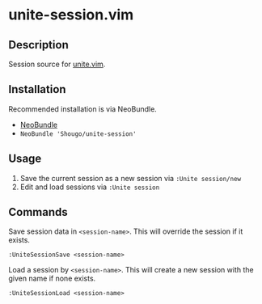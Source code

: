 unite-session.vim
=================

Description
-----------
Session source for [unite.vim](https://github.com/shougo/unite.vim).

Installation
------------

Recommended installation is via NeoBundle. 
*  [NeoBundle](https://github.com/shougo/neobundle.vim)
  *  `NeoBundle 'Shougo/unite-session'`

Usage
--------
1. Save the current session as a new session via `:Unite session/new`
2. Edit and load sessions via `:Unite session`


Commands
--------

Save session data in `<session-name>`. This will override the session
if it exists.

    :UniteSessionSave <session-name>

Load a session by `<session-name>`. This will create a new session with 
the given name if none exists.

    :UniteSessionLoad <session-name>




